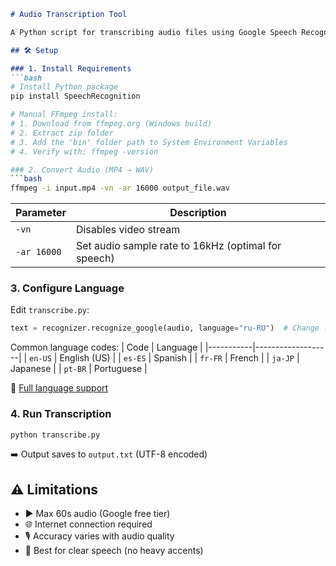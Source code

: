 ```markdown
# Audio Transcription Tool

A Python script for transcribing audio files using Google Speech Recognition API.

## 🛠️ Setup

### 1. Install Requirements
```bash
# Install Python package
pip install SpeechRecognition

# Manual FFmpeg install:
# 1. Download from ffmpeg.org (Windows build)
# 2. Extract zip folder
# 3. Add the 'bin' folder path to System Environment Variables
# 4. Verify with: ffmpeg -version

### 2. Convert Audio (MP4 → WAV)
```bash
ffmpeg -i input.mp4 -vn -ar 16000 output_file.wav
```
| Parameter | Description                          |
|-----------|--------------------------------------|
| `-vn`     | Disables video stream                |
| `-ar 16000` | Set audio sample rate to 16kHz (optimal for speech) |

### 3. Configure Language
Edit `transcribe.py`:
```python
text = recognizer.recognize_google(audio, language="ru-RU")  # Change language code
```

Common language codes:
| Code      | Language          |
|-----------|-------------------|
| `en-US`   | English (US)      |
| `es-ES`   | Spanish           |
| `fr-FR`   | French            |
| `ja-JP`   | Japanese          |
| `pt-BR`   | Portuguese        |

🔗 [Full language support](https://cloud.google.com/speech-to-text/docs/languages)

### 4. Run Transcription
```bash
python transcribe.py
```
➡️ Output saves to `output.txt` (UTF-8 encoded)

## ⚠️ Limitations
- ▶️ Max 60s audio (Google free tier)
- 🌐 Internet connection required
- 🎙️ Accuracy varies with audio quality
- 💬 Best for clear speech (no heavy accents)
```